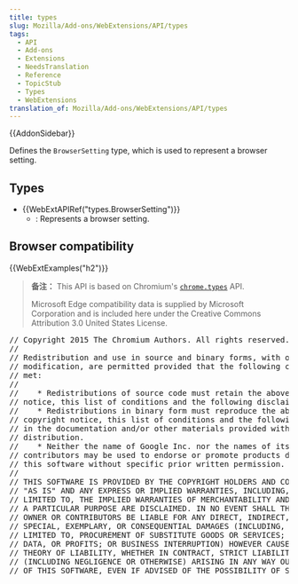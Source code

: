 ```yaml
---
title: types
slug: Mozilla/Add-ons/WebExtensions/API/types
tags:
  - API
  - Add-ons
  - Extensions
  - NeedsTranslation
  - Reference
  - TopicStub
  - Types
  - WebExtensions
translation_of: Mozilla/Add-ons/WebExtensions/API/types
---
```

{{AddonSidebar}}

Defines the `BrowserSetting` type, which is used to represent a browser setting.

## Types

- {{WebExtAPIRef("types.BrowserSetting")}}
  - : Represents a browser setting.

## Browser compatibility

{{WebExtExamples("h2")}}

> **备注：** This API is based on Chromium's [`chrome.types`](https://developer.chrome.com/extensions/types) API.
>
> Microsoft Edge compatibility data is supplied by Microsoft Corporation and is included here under the Creative Commons Attribution 3.0 United States License.

<div class="hidden"><pre class="notranslate">// Copyright 2015 The Chromium Authors. All rights reserved.
//
// Redistribution and use in source and binary forms, with or without
// modification, are permitted provided that the following conditions are
// met:
//
//    * Redistributions of source code must retain the above copyright
// notice, this list of conditions and the following disclaimer.
//    * Redistributions in binary form must reproduce the above
// copyright notice, this list of conditions and the following disclaimer
// in the documentation and/or other materials provided with the
// distribution.
//    * Neither the name of Google Inc. nor the names of its
// contributors may be used to endorse or promote products derived from
// this software without specific prior written permission.
//
// THIS SOFTWARE IS PROVIDED BY THE COPYRIGHT HOLDERS AND CONTRIBUTORS
// "AS IS" AND ANY EXPRESS OR IMPLIED WARRANTIES, INCLUDING, BUT NOT
// LIMITED TO, THE IMPLIED WARRANTIES OF MERCHANTABILITY AND FITNESS FOR
// A PARTICULAR PURPOSE ARE DISCLAIMED. IN NO EVENT SHALL THE COPYRIGHT
// OWNER OR CONTRIBUTORS BE LIABLE FOR ANY DIRECT, INDIRECT, INCIDENTAL,
// SPECIAL, EXEMPLARY, OR CONSEQUENTIAL DAMAGES (INCLUDING, BUT NOT
// LIMITED TO, PROCUREMENT OF SUBSTITUTE GOODS OR SERVICES; LOSS OF USE,
// DATA, OR PROFITS; OR BUSINESS INTERRUPTION) HOWEVER CAUSED AND ON ANY
// THEORY OF LIABILITY, WHETHER IN CONTRACT, STRICT LIABILITY, OR TORT
// (INCLUDING NEGLIGENCE OR OTHERWISE) ARISING IN ANY WAY OUT OF THE USE
// OF THIS SOFTWARE, EVEN IF ADVISED OF THE POSSIBILITY OF SUCH DAMAGE.
</pre></div>
